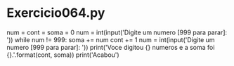 # Exercicio064.py

num = cont = soma = 0
num = int(input('Digite um numero [999 para parar]: '))
while num != 999:
    soma += num
    cont += 1
    num = int(input('Digite um numero [999 para parar]: '))
print('Voce digitou {} numeros e a soma foi {}.'.format(cont, soma))
print('Acabou')
